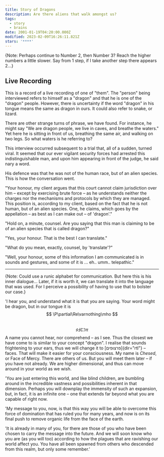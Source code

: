 ```yaml
---
title: Story of Dragons
description: Are there aliens that walk amongst us?
tags:
  - story
  - brains
date: 2001-01-19T04:20:00.000Z
modified: 2023-02-09T16:26:11.821Z
stars: '****'
---
```


{Note: Perhaps continue to Number 2, then Number 3? Reach the higher numbers a little slower. Say from 1 step, if I take another step there appears 2...}

## Live Recording

This is a record of a live recording of one of "them". The "person" being interviewed refers to himself as a "dragon" and that he is one of the "dragon" people. However, there is uncertainty if the word "dragon" in his tongue means the same as dragon in ours. It could also refer to snake, or lizard.

There are other strange turns of phrase, we have found. For instance, he might say "We are dragon people, we live in caves, and breathe the waters." Yet here he is sitting in front of us, breathing the same air, and walking on two legs. So what waters is he referring to?

This interview occurred subsequent to a trial that, all of a sudden, turned viral. It seemed that our ever vigilant security forces had arrested this indistinguishable man, and upon him appearing in front of the judge, he said nary a word.

His defence was that he was not of the human race, but of an alien species. This is how the conversation went.

"Your honour, my client argues that this court cannot claim jurisdiction over him – except by exercising brute force – as he understands neither the charges nor the mechanisms and protocols by which they are managed. This position is, according to my client, based on the fact that he is not human, but of an alien species. One, he claims, which goes by the appellation – as best as I can make out – of 'dragon'."

"Hold on, a minute, counsel. Are you saying that this man is claiming to be of an alien species that is called dragon?"

"Yes, your honour. That is the best I can translate."

"What do you mean, exactly, counsel, by 'translate'?"

"Well, your honour, some of this information I am communicated is in sounds and gestures, and some of it is ... eh.. umm.. telepathic."

---

{Note: Could use a runic alphabet for communication. But here this is his inner dialogue...
Later, if it is worth it, we can translate it into the language that was used. For I perceive a possibility of having to use that to bolster our case.}

'I hear you, and understand what it is that you are saying. Your word might be dragon, but in our tongue it is $$ \P\partial\Re\varnothing\mho $$ &nbsp; $$ \sharp\Finv\complement\Im\pi $$ A name you cannot hear, nor comprehend – as I see. Thus the closest we have come to is similar to your concept "dragon". I realise that sounds frightening to your ears, thus we will change it to [פרצופים]{dir="rtl"} – faces. That will make it easier for your consciousness. My name is _Chesed_, or Face of Mercy. There are others of us. But you will meet them later – if you have not already. We are higher dimensional, and thus can move around in your world as we wish.

'You are just entering this world, and like blind children, are bumbling around in the incredible vastness and possibilities inherent in that dimension. Perhaps you will downplay the immensity of such an expansion, but, in fact, it is an infinite one – one that extends far beyond what you are capable of right now.

'My message to you, now, is that this way you will be able to overcome this force of domination that has ruled you for many years, and now is on its final push to remove organic life from the face of the earth.

'It is already in many of you, for there are those of you who have been chosen to carry the message into the future. And we will soon know who you are (as you will too) according to how the plagues that are ravishing our world affect you. You have all been spawned from others who descended from this realm, but only some remember.'

